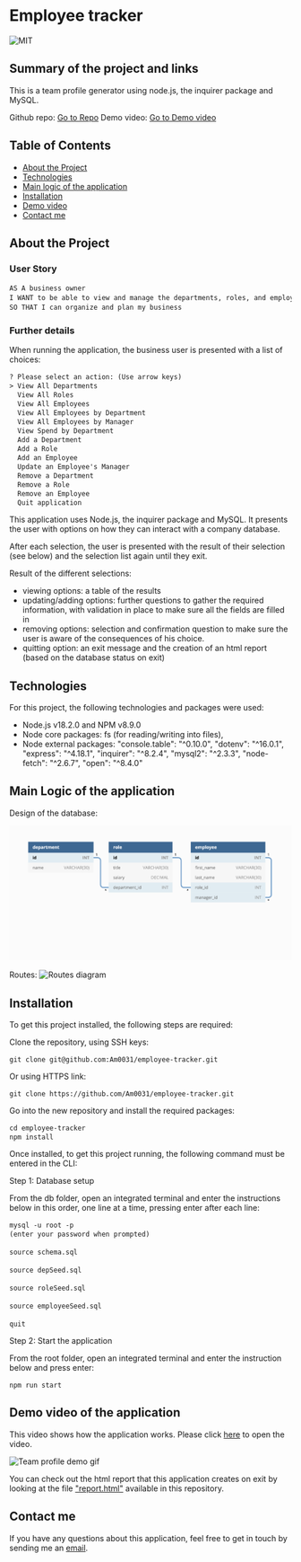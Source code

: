 # Employee tracker

![MIT](https://img.shields.io/badge/License-MIT-blue)

## Summary of the project and links

This is a team profile generator using node.js, the inquirer package and MySQL.

Github repo: [Go to Repo](https://github.com/Am0031/employee-tracker/tree/dev)
Demo video: [Go to Demo video]()

## Table of Contents

- [About the Project](#about-the-project)
- [Technologies](#technologies)
- [Main logic of the application](#main-logic-of-the-application)
- [Installation](#installation)
- [Demo video](#demo-video-of-the-application)
- [Contact me](#contact-me)

## About the Project

### User Story

```md
AS A business owner
I WANT to be able to view and manage the departments, roles, and employees in my company
SO THAT I can organize and plan my business
```

### Further details

When running the application, the business user is presented with a list of choices:

```
? Please select an action: (Use arrow keys)
> View All Departments
  View All Roles
  View All Employees
  View All Employees by Department
  View All Employees by Manager
  View Spend by Department
  Add a Department
  Add a Role
  Add an Employee
  Update an Employee's Manager
  Remove a Department
  Remove a Role
  Remove an Employee
  Quit application

```

This application uses Node.js, the inquirer package and MySQL. It presents the user with options on how they can interact with a company database.

After each selection, the user is presented with the result of their selection (see below) and the selection list again until they exit.

Result of the different selections:

- viewing options: a table of the results
- updating/adding options: further questions to gather the required information, with validation in place to make sure all the fields are filled in
- removing options: selection and confirmation question to make sure the user is aware of the consequences of his choice.
- quitting option: an exit message and the creation of an html report (based on the database status on exit)

## Technologies

For this project, the following technologies and packages were used:

- Node.js v18.2.0 and NPM v8.9.0
- Node core packages: fs (for reading/writing into files),
- Node external packages:
  "console.table": "^0.10.0",
  "dotenv": "^16.0.1",
  "express": "^4.18.1",
  "inquirer": "^8.2.4",
  "mysql2": "^2.3.3",
  "node-fetch": "^2.6.7",
  "open": "^8.4.0"

## Main Logic of the application

Design of the database:

![Database schema includes tables labeled “employee,” role,” and “department.”](./other/12-sql-homework-demo-01.png)

Routes:
![Routes diagram](./other/screenshots/main-logic.png)

## Installation

To get this project installed, the following steps are required:

Clone the repository, using SSH keys:

```
git clone git@github.com:Am0031/employee-tracker.git
```

Or using HTTPS link:

```
git clone https://github.com/Am0031/employee-tracker.git
```

Go into the new repository and install the required packages:

```
cd employee-tracker
npm install
```

Once installed, to get this project running, the following command must be entered in the CLI:

Step 1: Database setup

From the db folder, open an integrated terminal and enter the instructions below in this order, one line at a time, pressing enter after each line:

```
mysql -u root -p
(enter your password when prompted)

source schema.sql

source depSeed.sql

source roleSeed.sql

source employeeSeed.sql

quit
```

Step 2: Start the application

From the root folder, open an integrated terminal and enter the instruction below and press enter:

```
npm run start
```

## Demo video of the application

This video shows how the application works.
Please click [here](https://drive.google.com/file/d/1CH2OFQBZ5pyW4cKtX1qrRK81sBAKIvkC/view) to open the video.

![Team profile demo gif](./other/team-profile-demo.gif)

You can check out the html report that this application creates on exit by looking at the file ["report.html"](./dist/report.html) available in this repository.

## Contact me

If you have any questions about this application, feel free to get in touch by sending me an [email](mailto:amelie.pira@gmail.com).
